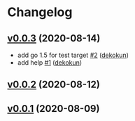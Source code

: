 # Changelog

## [v0.0.3](https://github.com/dekokun/json2env/compare/v0.0.2...v0.0.3) (2020-08-14)

* add go 1.5 for test target [#2](https://github.com/dekokun/json2env/pull/2) ([dekokun](https://github.com/dekokun))
* add help [#1](https://github.com/dekokun/json2env/pull/1) ([dekokun](https://github.com/dekokun))

## [v0.0.2](https://github.com/dekokun/json2env/compare/v0.0.1...v0.0.2) (2020-08-12)


## [v0.0.1](https://github.com/dekokun/json2env/compare/f2fd8a2b9630...v0.0.1) (2020-08-09)

